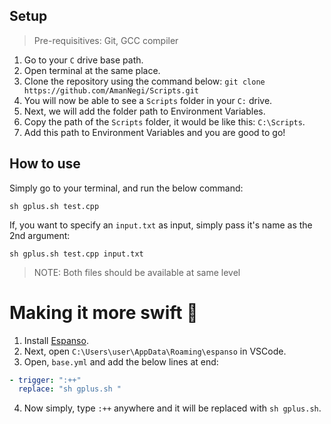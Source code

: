 ## Setup

> Pre-requisitives: Git, GCC compiler

1. Go to your `C` drive base path.
2. Open terminal at the same place.
3. Clone the repository using the command below:
   `git clone https://github.com/AmanNegi/Scripts.git`
4. You will now be able to see a `Scripts` folder in your `C:` drive.
5. Next, we will add the folder path to Environment Variables.
6. Copy the path of the `Scripts` folder, it would be like this:
   `C:\Scripts`.
7. Add this path to Environment Variables and you are good to go!

## How to use

Simply go to your terminal, and run the below command:

`sh gplus.sh test.cpp`

If, you want to specify an `input.txt` as input, simply pass it's name as the 2nd argument:

`sh gplus.sh test.cpp input.txt`

> NOTE: Both files should be available at same level

# Making it more swift 🐤

1. Install [Espanso](https://espanso.org/).
2. Next, open `C:\Users\user\AppData\Roaming\espanso` in VSCode.
3. Open, `base.yml` and add the below lines at end:

```yml
- trigger: ":++"
  replace: "sh gplus.sh "
```

4. Now simply, type `:++` anywhere and it will be replaced with `sh gplus.sh`.
